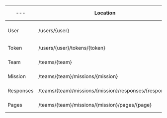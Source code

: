 --- | Location                                              | Users      | Editors        | Different Team | Anonymous
---          | ---                                                   | ---          | ---          | ---                               | ---
User    | /users/{user}                                         | read,update only their document | read,update on their team | no access                      | no access
Token        | /users/{user}/tokens/{token}                          | null         | null         | no access                              | no access
Team    | /teams/{team}                                         | null         | null         | no access                              | no access
Mission | /teams/{team}/missions/{mission}                      | null         | null         | no access                              | no access
Responses    | /teams/{team}/missions/{mission}/responses/{response} | null         | null         | no access                              | no access
Pages        | /teams/{team}/missions/{mission}/pages/{page}         | null         | null         | no access                              | no access
